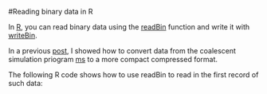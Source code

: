 #Reading binary data in R

In [R](http://www.r-project.org), you can read binary data using the [readBin](https://stat.ethz.ch/R-manual/R-devel/library/base/html/readBin.html) function and write it with [writeBin](https://stat.ethz.ch/R-manual/R-devel/library/base/html/readBin.html).

In a previous [post](ms2bin.html), I showed how to convert data from the coalescent simulation priogram [ms](http://http://home.uchicago.edu/~rhudson1/source/mksamples.html) to a more compact compressed format.

The following R code shows how to use readBin to read in the first record of such data:

<script src="https://gist.github.com/molpopgen/9e8f7ab2711ab751420e.js"></script>